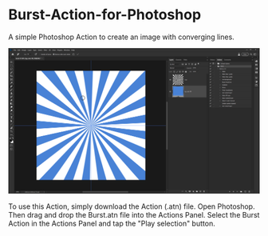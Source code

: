 # Burst-Action-for-Photoshop
A simple Photoshop Action to create an image with converging lines.

![Screenshot of the Photoshop GUI displaying the results of the "Burst" Action.](/burst-screenshot.png)

To use this Action, simply download the Action (.atn) file. Open Photoshop. Then drag and drop the Burst.atn file into the Actions Panel. Select the Burst Action in the Actions Panel and tap the "Play selection" button.
